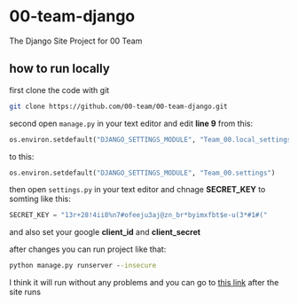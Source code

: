 # 00-team-django

The Django Site Project for 00 Team

## how to run locally

first clone the code with git

```bash
git clone https://github.com/00-team/00-team-django.git
```

second open `manage.py` in your text editor and edit **line 9** from this:

```py
os.environ.setdefault("DJANGO_SETTINGS_MODULE", "Team_00.local_settings")
```

to this:

```py
os.environ.setdefault("DJANGO_SETTINGS_MODULE", "Team_00.settings")
```

then open `settings.py` in your text editor and chnage **SECRET_KEY** to somting like this:

```py
SECRET_KEY = "13r+28!4ii8%n7#ofeeju3aj@zn_br*byimxfbt$e-u(3*#1#("
```

and also set your google **client_id** and **client_secret**

after changes you can run project like that:

```cmd
python manage.py runserver --insecure
```

I think it will run without any problems and you can go to [this link](http://127.0.0.1:8000/) after the site runs
